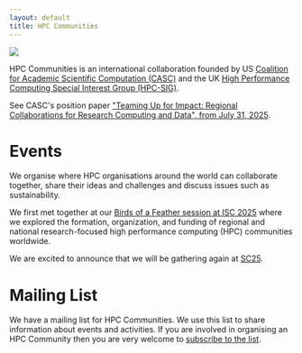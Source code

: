 ```yaml
---
layout: default
title: HPC Communities
---
```


<img src="{{site.url}}/images/CASC-and-HPC-SIG.png" style="display: block; margin: auto;" />

HPC Communities is an international collaboration founded by US [Coalition for Academic Scientific Computation (CASC)](http://casc.org/) and the UK [High Performance Computing Special Interest Group (HPC-SIG)](https://hpc-sig.org.uk).

See CASC's position paper ["Teaming Up for Impact: Regional Collaborations for Research Computing and Data", from July 31, 2025](https://casc.org/policy-publications/position-paper/teaming-up-for-impact-regional-collaborations-for-research-computing-and-data/).

# Events

We organise where HPC organisations around the world can collaborate together, share their ideas and challenges and discuss issues such as sustainability.

We first met together at our [Birds of a Feather session at ISC 2025](https://hpc-sig.org.uk/index.php/event/isc2025-bof-hpc-communities/) where we explored the formation, organization, and funding of regional and national research-focused high performance computing (HPC) communities worldwide.

We are excited to announce that we will be gathering again at [SC25](https://sc25.supercomputing.org).

# Mailing List

We have a mailing list for HPC Communities. We use this list to share information about events and activities. If you are involved in organising an HPC Community then you are very welcome to [subscribe to the list](https://www.jiscmail.ac.uk/cgi-bin/WA-JISC.exe?SUBED1=HPC-COMMUNITIES&A=1).
